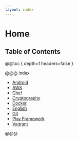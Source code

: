 ```yaml
---
layout: index
---
```

# Home

## Table of Contents

@@toc { depth=1 headers=false }

@@@ index
 
* [Android](android/index.md)
* [AWS](aws/index.md)
* [Chef](chef/index.md)
* [Cryptography](crypto/index.md)
* [Docker](docker/index.md)
* [English](english/index.md)
* [Git](git/index.md)
* [Play Framework](play/index.md)
* [Vagrant](vagrant/index.md)

@@@

